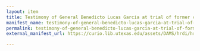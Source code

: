 ```yaml
---
layout: item
title: Testimony of General Benedicto Lucas Garcia at trial of former civil patrollers
manifest_name: testimony-of-general-benedicto-lucas-garcia-at-trial-of-former-civil-patrollers
permalink: testimony-of-general-benedicto-lucas-garcia-at-trial-of-former-civil-patrollers
external_manifest_url: https://curio.lib.utexas.edu/assets/DAMS/hrdi/hrdi_5ef70573-293e-4b73-8c38-313a1dab4bea/manifests/3/hrdi_5ef70573-293e-4b73-8c38-313a1dab4bea.json

---
```

<!-- Add an essay or interpretive material below this line,
using HTML or markdown.  Do not modify this file above this line -->
